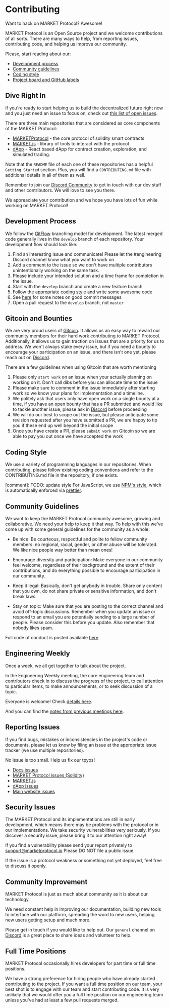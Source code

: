 # Contributing

Want to hack on MARKET Protocol? Awesome!

MARKET Protocol is an Open Source project and we welcome contributions of all sorts.
There are many ways to help, from reporting issues, contributing code, and helping us improve our community.

Please, start reading about our:
* [Development process](#development-process)
* [Community guidelines](#community-guidelines)
* [Coding style](https://docs.marketprotocol.io/#coding-style)
* [Project board and GitHub labels](https://github.com/MARKETProtocol/community/blob/master/docs/project-management.md)

## Dive Right In

If you're ready to start helping us to build the decentralized future right now and you just need an issue to focus on, check out [this list of open issues](https://github.com/orgs/MARKETProtocol/projects/1?card_filter_query=label%3A%22help+wanted%22+no%3Aassignee+is%3Aopen).

There are three main repositories that are considered as core components of the MARKET Protocol:

- [MARKETProtocol](https://github.com/MARKETProtocol/MARKETProtocol) - the core protocol of solidity smart contracts
- [MARKET.js](https://github.com/MARKETProtocol/MARKET.js) - library of tools to interact with the protocol
- [dApp](https://github.com/MARKETProtocol/dApp) - React based dApp for contract creation, exploration, and simulated trading.

Note that the `README` file of each one of these repositories has a helpful `Getting Started` section. Plus, you will find a `CONTRIBUTING.md` file with additional details in all of them as well.

Remember to join our [Discord Community](https://marketprotocol.io/discord) to get in touch with our dev staff and other contributors. We will love to see you there.

We appreaciate your contribution and we hope you have lots of fun while working on MARKET Protocol!

## Development Process

We follow the [GitFlow](http://nvie.com/posts/a-successful-git-branching-model/) branching model for development.
The latest merged code generally lives in the `develop` branch of each repository. Your development flow should look like:

1. Find an interesting issue and communicate! Please let the #engineering Discord channel know what you want to work on
1. Add a comment to the issue so we don't have multiple contributors unintentionally working on the same task.
1. Please include your intended solution and a time frame for completion in the issue.
1. Start with the `develop` branch and create a new feature branch
1. Follow the appropriate [coding style](#coding-style) and write some awesome code
1. See [here](https://tbaggery.com/2008/04/19/a-note-about-git-commit-messages.html) for some notes on good commit messages
1. Open a pull request to the `develop` branch, not `master`

## Gitcoin and Bounties

We are very proud users of [Gitcoin](https://gitcoin.co/).  It allows us an easy way to reward our community members
for their hard work contributing to MARKET Protocol.  Additionally, it allows us to gain traction on issues that are a
priority for us to address.  We won't always stake every issue, but if you need a bounty to encourage your participation
on an issue, and there isn't one yet, please reach out on [Discord](https://www.marketprotocol.io/discord).

There are a few guidelines when using Gitcoin that are worth mentioning

1. Please only `start work` on an issue when your actually planning on working on it. Don't call dibs before you can allocate time to the issue
1. Please make sure to comment in the issue immediately after starting work so we know your plans for implementation and a timeline.
1. We politely ask that users only have open work on a single bounty at a time, if you have an open bounty that has a PR submitted and would like to tackle another issue, please ask in [Discord](https://www.marketprotocol.io/discord) before proceeding
1. We will do our best to scope out the issue, but please anticipate some revision requested after you have submitted a PR, we are happy to tip you if these end up well beyond the initial scope
1. Once you have create a PR, please `submit work` on Gitcoin so we are able to pay you out once we have accepted the work

## Coding Style

We use a variety of programming languages in our repositories. When contributing, please follow existing coding conventions
and refer to the CONTRIBUTING.md file in the repository, if one exists.

[comment]: TODO: update style
For JavaScript, we use [NPM's style](https://docs.npmjs.com/misc/coding-style), which is automatically enforced via [prettier](https://prettier.io/).

## Community Guidelines

We want to keep the MARKET Protocol community awesome, growing and collaborative.
We need your help to keep it that way. To help with this we've come up with some general guidelines for the community as a whole:

- Be nice: Be courteous, respectful and polite to fellow community members: no regional, racial, gender, or other abuse
will be tolerated. We like nice people way better than mean ones!

- Encourage diversity and participation: Make everyone in our community feel welcome, regardless of their background
and the extent of their contributions, and do everything possible to encourage participation in our community.

- Keep it legal: Basically, don't get anybody in trouble. Share only content that you own, do not share private
or sensitive information, and don't break laws.

- Stay on topic: Make sure that you are posting to the correct channel and avoid off-topic discussions.
Remember when you update an issue or respond to an email you are potentially sending to a large number of people.
Please consider this before you update. Also remember that nobody likes spam.

Full code of conduct is posted available [here](https://github.com/MARKETProtocol/community/blob/master/guidelines/code-of-confuct.md).

## Engineering Weekly

Once a week, we all get together to talk about the project.

In the Engineering Weekly meeting, the core engineering team and contributors check in to discuss the progress of the project, to call attention to particular items, to make announcements, or to seek discussion of a topic.

Everyone is welcome! Check [details here](https://github.com/MARKETProtocol/community/blob/master/docs/engineering-weekly.md).

And you can find the [notes from previous meetings here](https://github.com/MARKETProtocol/community/tree/master/meeting-notes).

## Reporting Issues

If you find bugs, mistakes or inconsistencies in the project's code or
documents, please let us know by filing an issue at the appropriate issue
tracker (we use multiple repositories).

<aside class="notice">
No issue is too small. Help us fix our tpyos!
</aside>

 - [Docs issues](https://github.com/MARKETProtocol/docs/issues)
 - [MARKET Protocol issues (Solidity)](https://github.com/MARKETProtocol/MARKETProtocol/issues)
 - [MARKET.js](https://github.com/MARKETProtocol/MARKET.js/issues)
 - [dApp issues](https://github.com/MARKETProtocol/dApp/issues)
 - [Main website issues](https://github.com/MARKETProtocol/website/issues)

## Security Issues

The MARKET Protocol and its implementations are still in early development, which means there may be problems with the
protocol or in our implementations. We take security vulnerabilities very seriously. If you discover a security issue,
please bring it to our attention right away!

If you find a vulnerability please send your report privately to [support@marketprotocol.io](mailto:support@marketprotocol.io) Please DO NOT file a public issue.

If the issue is a protocol weakness or something not yet deployed, feel free to discuss it openly.

## Community Improvement

MARKET Protocol is just as much about community as it is about our technology.

We need constant help in improving our documentation, building new tools to interface with our platform,
spreading the word to new users, helping new users getting setup and much more.

Please get in touch if you would like to help out. Our `general` channel on [Discord](#discord) is a great place to
share ideas and volunteer to help.

## Full Time Positions

MARKET Protocol occasionally hires developers for part time or full time positions.

We have a strong preference for hiring people who have already started contributing to the project.
If you want a full time position on our team, your best shot is to engage with our team and start contributing code.
It is very unlikely that we would offer you a full time position on our engineering
team unless you've had at least a few pull requests merged.
